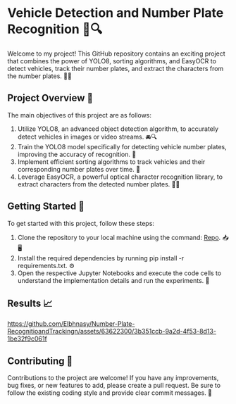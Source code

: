 # Vehicle Detection and Number Plate Recognition 🚗🔍

Welcome to my project! This GitHub repository contains an exciting project that combines the power of YOLO8, sorting algorithms, and EasyOCR to detect vehicles, track their number plates, and extract the characters from the number plates. 🚗💨

## Project Overview 📝

The main objectives of this project are as follows:

1. Utilize YOLO8, an advanced object detection algorithm, to accurately detect vehicles in images or video streams. 🚘🔍
2. Train the YOLO8 model specifically for detecting vehicle number plates, improving the accuracy of recognition. 🚀
3. Implement efficient sorting algorithms to track vehicles and their corresponding number plates over time. 🚦
4. Leverage EasyOCR, a powerful optical character recognition library, to extract characters from the detected number plates. 🕵️‍♂️

## Getting Started 🚀

To get started with this project, follow these steps:

1. Clone the repository to your local machine using the command: [Repo](https://github.com/Elbhnasy/Number-Plate-RecognitioandTrackingn.git). 📥🖥️
2. Install the required dependencies by running pip install -r requirements.txt. ⚙️
3. Open the respective Jupyter Notebooks and execute the code cells to understand the implementation details and run the experiments. 🔬

## Results 📈



https://github.com/Elbhnasy/Number-Plate-RecognitioandTrackingn/assets/63622300/3b351ccb-9a2d-4f53-8d13-1be32f9c061f


## Contributing 🤝

Contributions to the project are welcome! If you have any improvements, bug fixes, or new features to add, please create a pull request. Be sure to follow the existing coding style and provide clear commit messages. 🔧

